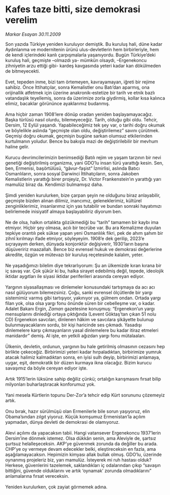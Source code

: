# Kafes taze bitti, size demokrasi verelim

*Markar Esayan 30.11.2009*

<div class="taraf_structure_2col_1zq">
<div class="margen_n">



 <p>Son yazıda Türkiye yeniden kuruluyor demiştik. Bu kuruluş hali, düne kadar Aydınlanma ve modernitenin ürünü ulus-devletlerin hem birbirleriyle, hem de kendi içlerindeki kanlı çarpışmalarla yaşanıyordu. Bugün Türkiye’deki kuruluş hali, geçmişte –olmazdı ya- mümkün olsaydı, –Ergenekoncu zihniyetin arzu ettiği gibi- kardeş kavgasında yeteri kadar kan dökülmeden de bitmeyecekti. <br/><br/>Evet, tepeden inme, bizi tam örtemeyen, kavrayamayan, iğreti bir rejime sahibiz. Önce İttihatçılar, sonra Kemalistler onu Batı’dan aparmış, ona orijinallik atfetmek için üzerine anakronik-estetize bir tarih ve etnik bazlı vatandaşlık teyellemiş, sonra da üzerimize zorla giydirmiş, kollar kısa kalınca elimiz, bacaklar görününce ayaklarımız budanmış. <br/><br/>Ama hiçbir zaman 1908’lere dönüp oradan yeniden başlayamayacağız. Başka türlüsü nasıl olurdu, bilemeyeceğiz. Tarih, olduğu gibi oldu. Tehcir, Dersim, 12 Eylül yaşandı. Yapabileceğimiz tek şey var, o tarihi doğru okumak ve böylelikle aslında “geçmişte olan oldu, değiştirilemez” savını çürütmek. Geçmişi doğru okumak, geçmişin bugüne sarkan olumsuz etkilerinden kurtulmanın yoludur. Bence bu bakışla mazi de değiştirilebilir bir mevhum haline gelir. <br/><br/>Kurucu devrimcilerimizin benimsediği Batılı rejim ve yaşam tarzının bir nevi genetiği değiştirilmiş organizma, yani GDO’lu insan türü yarattığı kesin. Sen, ben, Ermenisi, başörtülüsü, “gâvur-faşist” İzmirlisi, aslında Batıcı Osmanlıların, sonra sosyal Darwinci İttihatçıların, sonra Jakoben Kemalistlerin yarattığı birer projeyiz, Dr. Victor Frankenstein’ın yarattığı yarı mamulüz biraz da. Kendimizi bulmamışız daha. <br/><br/>Şimdi yeniden kurulurken, bize çarpan şeyin ne olduğunu biraz anlayabilir, geçmişte bizden alınan dilimiz, inancımız, geleneklerimiz, kültürel zenginliklerimiz, insanlarımız için yas tutabilir ve bundan sonraki hayatımızı belirlemede inisiyatif almaya başlayabiliriz diyorum ben. <br/><br/>Ne de olsa, halkın ortalıkta gözükmediği bu “tarih” tamamen bir kaybı ima etmiyor. Hiçbir şey olmasa, acılı bir tecrübe var. Bu ara Kemalizme duyulan tepkiye orantılı pek sükse yapan yeni Osmanlılık fikri, pek de ahım şahım bir zihnî kırılmayı ifade etmiyor, söyleyeyim. 1908’e dek gerilip, 2023’e sıçrayayım derken, dünyada konjonktür değişiverir, 1930’ların başına düşüveririz maazallah. Bence biz evrensel hukuk ve demokrasi değerlerine akredite, özgün ve mütevazı bir kuruluş reçetesinde kalalım, yeter. <br/><br/>Ne yaşadığımızı bilelim diye tekrarlıyorum: Şu an ülkemizde kıran kırana bir iç savaş var. Çok şükür ki bu, halka sirayet edebilmiş değil, tepede, ideolojik iktidar aygıtları ile siyasi iktidar periferileri arasında cereyan ediyor. <br/><br/>Yargının siyasallaşması ve dinlemeler konusundaki tartışmaya da acı acı nasıl gülüyorum bilemezsiniz. Çoğu, sanki evrensel ölçütlerde bir yargı sistemimiz varmış gibi tartışıyor, yakınıyor ya, gülmem ondan. Ortada yargı filan yok, olsa olsa yargı fonu önünde süren bir cebelleşme var, o kadar. Adalet Bakanı Ergin, <i>Zaman</i> gazetesine konuşmuş: “Ergenekon’un yargı mensuplarını dinlediği ortaya çıktığında (Levent Göktaş’tan çıkan 51 nolu CD) Ergenekon savcıları, dinlenen hâkim ve savcılara şikâyette bulunup bulunmayacaklarını sordu, bir kişi haricinde ses çıkmadı. Yasadışı dinlemelere karşı çıkmayanların yasal dinlemelere bu kadar itiraz etmeleri manidardır” demiş. Al işte, en yetkili ağızdan yargı fonu mütalaaları. <br/><br/>Ülkenin, devletin, ordunun, yargının bu hale getirilmiş olmasının cezasını hep birlikte çekeceğiz. Birbirimizi yeteri kadar hırpaladıktan, birbirimize yumruk atacak halimiz kalmadıktan sonra, en iyisi sulh deyip, birbirimizi anlamaya, uygar, eşit, demokratik bir düzen kurmaya ikna olacağız. Bizim kurucu savaşımız da böyle cereyan ediyor işte. <br/><br/>Artık 1915’lerin lüksüne sahip değiliz çünkü; ortalığın karışmasını fırsat bilip milyonları buharlaştıracak konforumuz yok. <br/><br/>Yani mesela Kürtlerin topunu Der-Zor’a tehcir edip Kürt sorununu çözemeyiz artık. <br/><br/>Onu bırak, hazır sürülmüşü olan Ermenilerle bile sorun yaşıyoruz, elin Obama’sından zılgıt yiyoruz. Küçük komşumuz Ermenistan’la açılım yapmadan, dünya devleti de demokrasi de olamıyoruz. <br/><br/>Alevi açılımı da yapacaksın tabii. Hangi vatansever Ergenekoncu 1937’lerin Dersim’ine dönmek istemez. Olsa dükkân senin, ama Aleviyle de, şartsız şurtsuz helalleşeceksin. AKP’ye güvenmek zorunda da değiller bu arada. CHP’ye oy vermeye devam edecekler belki, eleştireceksin en fazla, ama aşağılamayacaksın. Hepimizin kimyası allak bullak olmuş. GDO’lu, üzerinde oynanmış projeleriz biz, yarı mamulüz. İsteyerek mi ruh hastası olduk? Herkese, güvenlerini tazelemek, saklandıkları iç odalarından çıkıp “savaşın bittiğini, güvende olduklarını ve artık ‘oynamak’ zorunda olmadıklarını” anlamalarına fırsat vereceksin. <br/><br/>Yeniden kurulurken, çok zayiat görmemek adına.</p>
<br/>
<br/>
<br/>



<br/>


<div id="taraf_not">
</div>

</div>


</div>
